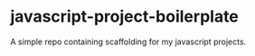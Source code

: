 javascript-project-boilerplate
==============================

A simple repo containing scaffolding for my javascript projects.
